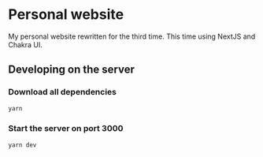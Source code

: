 # Personal website

My personal website rewritten for the third time. This time using NextJS and Chakra UI.

## Developing on the server

### Download all dependencies
```bash
yarn
```

### Start the server on port 3000
```bash
yarn dev
```

